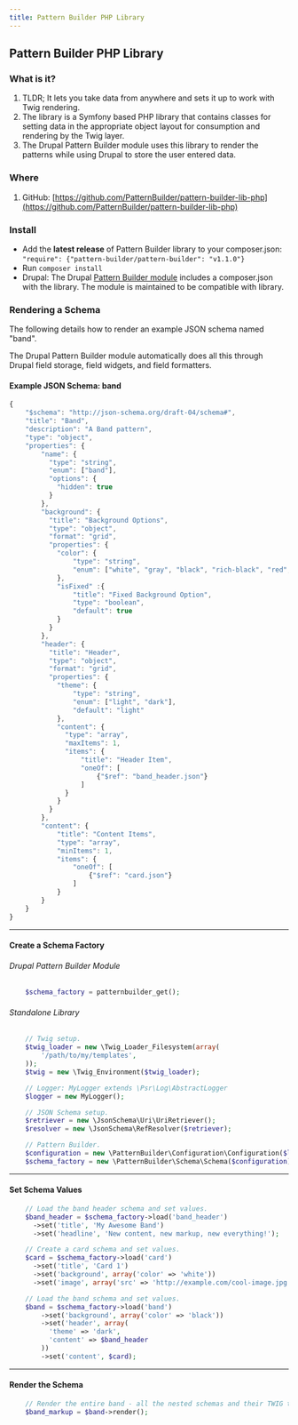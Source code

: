 ```yaml
---
title: Pattern Builder PHP Library
---
```


## Pattern Builder PHP Library

### What is it?

1. TLDR; It lets you take data from anywhere and sets it up to work with Twig rendering.
1. The library is a Symfony based PHP library that contains classes for setting data in the appropriate object layout for consumption and rendering by the Twig layer.
1. The Drupal Pattern Builder module uses this library to render the patterns while using Drupal to store the user entered data.


### Where

1. GitHub: [https://github.com/PatternBuilder/pattern-builder-lib-php](https://github.com/PatternBuilder/pattern-builder-lib-php)


### Install

- Add the **latest release** of Pattern Builder library to your composer.json: `"require": {"pattern-builder/pattern-builder": "v1.1.0"}`
- Run `composer install`
- Drupal:
    The Drupal [Pattern Builder module](https://www.drupal.org/project/patternbuilder) includes a composer.json with the library. The module is maintained to be compatible with library.


### Rendering a Schema

The following details how to render an example JSON schema named "band".

The Drupal Pattern Builder module automatically does all this through Drupal field storage, field widgets, and field formatters.

#### Example JSON Schema: band

```javascript
{
    "$schema": "http://json-schema.org/draft-04/schema#",
    "title": "Band",
    "description": "A Band pattern",
    "type": "object",
    "properties": {
        "name": {
          "type": "string",
          "enum": ["band"],
          "options": {
            "hidden": true
          }
        },
        "background": {
          "title": "Background Options",
          "type": "object",
          "format": "grid",
          "properties": {
            "color": {
                "type": "string",
                "enum": ["white", "gray", "black", "rich-black", "red", "transparent"]
            },
            "isFixed" :{
                "title": "Fixed Background Option",
                "type": "boolean",
                "default": true
            }
          }
        },
        "header": {
          "title": "Header",
          "type": "object",
          "format": "grid",
          "properties": {
            "theme": {
                "type": "string",
                "enum": ["light", "dark"],
                "default": "light"
            },
            "content": {
              "type": "array",
              "maxItems": 1,
              "items": {
                  "title": "Header Item",
                  "oneOf": [
                      {"$ref": "band_header.json"}
                  ]
              }
            }
          }
        },
        "content": {
            "title": "Content Items",
            "type": "array",
            "minItems": 1,
            "items": {
                "oneOf": [
                    {"$ref": "card.json"}
                ]
            }
        }
    }
}
```

- - -

#### Create a Schema Factory

###### Drupal Pattern Builder Module

```php
    $schema_factory = patternbuilder_get();
```

###### Standalone Library

```php
    // Twig setup.
    $twig_loader = new \Twig_Loader_Filesystem(array(
        '/path/to/my/templates',
    ));
    $twig = new \Twig_Environment($twig_loader);

    // Logger: MyLogger extends \Psr\Log\AbstractLogger
    $logger = new MyLogger();

    // JSON Schema setup.
    $retriever = new \JsonSchema\Uri\UriRetriever();
    $resolver = new \JsonSchema\RefResolver($retriever);

    // Pattern Builder.
    $configuration = new \PatternBuilder\Configuration\Configuration($logger, $twig, $resolver);
    $schema_factory = new \PatternBuilder\Schema\Schema($configuration);
```

- - -

#### Set Schema Values

```php
    // Load the band header schema and set values.
    $band_header = $schema_factory->load('band_header')
      ->set('title', 'My Awesome Band')
      ->set('headline', 'New content, new markup, new everything!');

    // Create a card schema and set values.
    $card = $schema_factory->load('card')
      ->set('title', 'Card 1')
      ->set('background', array('color' => 'white'))
      ->set('image', array('src' => 'http://example.com/cool-image.jpg'));

    // Load the band schema and set values.
    $band = $schema_factory->load('band')
        ->set('background', array('color' => 'black'))
        ->set('header', array(
          'theme' => 'dark',
          'content' => $band_header
        ))
        ->set('content', $card);
```

- - -

#### Render the Schema


```php
    // Render the entire band - all the nested schemas and their TWIG templates.
    $band_markup = $band->render();
```
